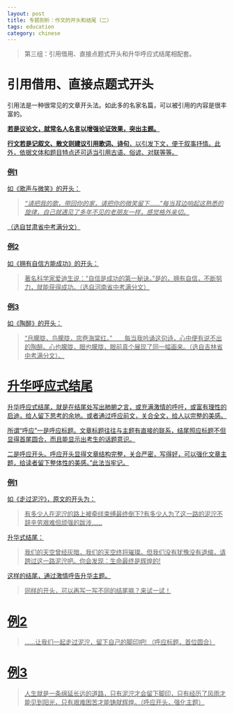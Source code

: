 ```yaml
---
layout: post
title: 专题剖析：作文的开头和结尾（二）
tags: education
category: chinese
---
```


> 第三组：引用借用、直接点题式开头和升华呼应式结尾相配套。

# 引用借用、直接点题式开头

引用法是一种很常见的文章开头法。如此多的名家名篇，可以被引用的内容是很丰富的。

<u>**若是议论文，就常名人名言以增强论证效果，突出主题。**</u>

<u>**行文若是记叙文、散文则建议引用歌词、诗句**<u>，以引发下文，便于叙事抒情。此外，依据文体和题目特点还可适当引用古语、俗谚、对联等等。

### 例1

如《歌声与微笑》的开头：

> *“请把我的歌，带回你的家，请把你的微笑留下……”每当耳边响起这熟悉的旋律，自己就遇见了多年不见的老朋友一样，感觉格外亲切。*

（选自甘肃省中考满分文）

### 例2

如《拥有自信方能成功》的开头：

> 著名科学家爱迪生说：“自信是成功的第一秘诀。”是的，拥有自信，不断努力，就能获得成功。（选自河南省中考满分文）

### 例3

如《陶醉》的开头：

> “月朦胧，鸟朦胧，帘卷海棠红。”　　每当我吟诵这句诗，心中便有说不出的陶醉。心也朦胧，眼也朦胧，眼前真个展现了同一幅画来。（选自吉林省中考满分文）、

# 升华呼应式结尾

升华呼应式结尾，就是在结尾处写出肺腑之言，或充满激情的呼吁，或富有理性的启迪，给人留下思考的余地。或者通过呼应前文，关合全文，给人以完整的美感。

所谓“呼应”一是呼应标题。文章标题往往与主题有直接的联系，结尾照应标题不但显得首尾圆合，而且能显示出考生的话题意识。

二是呼应开头。呼应开头显得文章结构完整，关合严密，写得好，可以强化文章主题，给读者留下整体性的美感。”此法当牢记。

### 例1

如《走过泥泞》，原文的开头为：

> 有多少人在泥泞的路上被牵绊束缚最终倒下?有多少人为了这一路的泥泞不辞辛劳艰难但顽强的跋涉…… 

升华式结尾：

> 我们的天空曾经灰暗，我们的天空终将璀璨。但我们没有犹豫没有退缩，请跨过这一路泥泞吧。你会发现：生命最终是辉煌的! 

这样的结尾，通过激情呼告升华主题。

> 同样的开头，可以再写一写不同的结尾嘛？来试一试！

# 例2

> ……让我们一起走过泥泞，留下自己的脚印吧! （呼应标题，首位圆合）

# 例3

> 人生就是一条绵延长远的道路，只有泥泞才会留下脚印，只有经历了风雨才能见到阳光，只有艰难困苦才能铸就辉煌。（呼应开头，强化主题）
